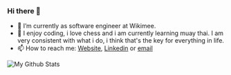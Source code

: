 ### Hi there 👋

- 🔭 I’m currently as software engineer at Wikimee.
- 🌱 I enjoy coding, i love chess and i am currently learning muay thai. I am very consistent with what i do, i think that's the key for everything in life.
- 📫 How to reach me: [Website](https://bufige.com), [Linkedin](https://www.linkedin.com/in/leonardo-igor-232109102/) or [email](mailto:bufige1434@gmail.com)

![My Github Stats](https://github-readme-stats.vercel.app/api?username=Bufige&count_private=true)

